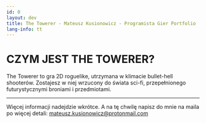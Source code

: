 ```yaml
---
id: 0
layout: dev
title: The Towerer - Mateusz Kusionowicz - Programista Gier Portfolio
lang-info: tt
---
```


<div class="stroke-bar"></div>
<div class="break"></div>

# CZYM JEST THE TOWERER?

<div class="hd-break"></div>

The Towerer to gra 2D roguelike, utrzymana w klimacie bullet-hell shooterów. Zostajesz w niej wrzucony do świata sci-fi, przepełnionego futurystycznymi broniami i przedmiotami.

---
<div class="ultra-break"></div>

Więcej informacji nadejdzie wkrótce.
A na tę chwilę napisz do mnie na maila po więcej detali: <a href="mailto:mateusz.kusionowicz@protonmail.com">mateusz.kusionowicz@protonmail.com</a>

<div class="ultra-break"></div>
